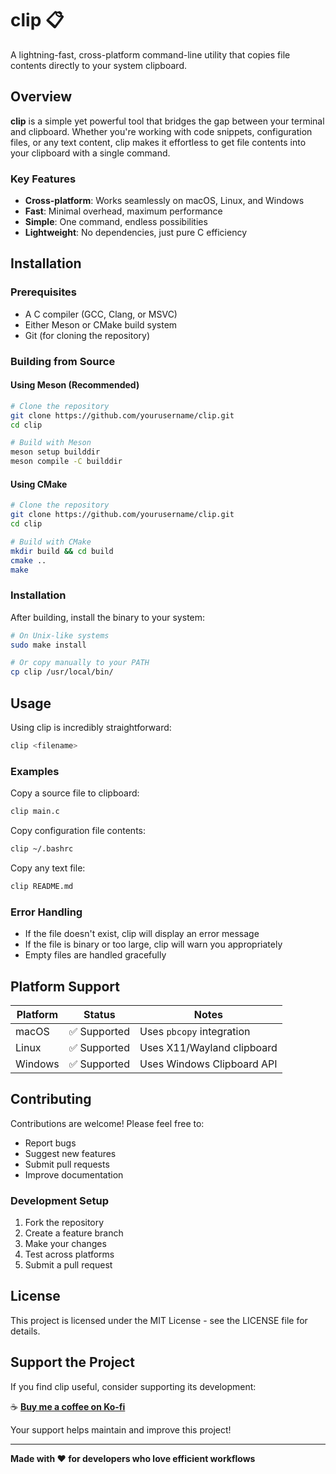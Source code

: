 # clip 📋

A lightning-fast, cross-platform command-line utility that copies file contents directly to your system clipboard.

## Overview

**clip** is a simple yet powerful tool that bridges the gap between your terminal and clipboard. Whether you're working with code snippets, configuration files, or any text content, clip makes it effortless to get file contents into your clipboard with a single command.

### Key Features

- **Cross-platform**: Works seamlessly on macOS, Linux, and Windows
- **Fast**: Minimal overhead, maximum performance
- **Simple**: One command, endless possibilities
- **Lightweight**: No dependencies, just pure C efficiency

## Installation

### Prerequisites

- A C compiler (GCC, Clang, or MSVC)
- Either Meson or CMake build system
- Git (for cloning the repository)

### Building from Source

#### Using Meson (Recommended)

```bash
# Clone the repository
git clone https://github.com/yourusername/clip.git
cd clip

# Build with Meson
meson setup builddir
meson compile -C builddir
```

#### Using CMake

```bash
# Clone the repository
git clone https://github.com/yourusername/clip.git
cd clip

# Build with CMake
mkdir build && cd build
cmake ..
make
```

### Installation

After building, install the binary to your system:

```bash
# On Unix-like systems
sudo make install

# Or copy manually to your PATH
cp clip /usr/local/bin/
```

## Usage

Using clip is incredibly straightforward:

```bash
clip <filename>
```

### Examples

Copy a source file to clipboard:
```bash
clip main.c
```

Copy configuration file contents:
```bash
clip ~/.bashrc
```

Copy any text file:
```bash
clip README.md
```

### Error Handling

- If the file doesn't exist, clip will display an error message
- If the file is binary or too large, clip will warn you appropriately
- Empty files are handled gracefully

## Platform Support

| Platform | Status | Notes |
|----------|--------|-------|
| macOS    | ✅ Supported | Uses `pbcopy` integration |
| Linux    | ✅ Supported | Uses X11/Wayland clipboard |
| Windows  | ✅ Supported | Uses Windows Clipboard API |

## Contributing

Contributions are welcome! Please feel free to:

- Report bugs
- Suggest new features
- Submit pull requests
- Improve documentation

### Development Setup

1. Fork the repository
2. Create a feature branch
3. Make your changes
4. Test across platforms
5. Submit a pull request

## License

This project is licensed under the MIT License - see the LICENSE file for details.

## Support the Project

If you find clip useful, consider supporting its development:

☕ **[Buy me a coffee on Ko-fi](https://ko-fi.com/demilovato)**

Your support helps maintain and improve this project!

---

**Made with ❤️ for developers who love efficient workflows**
